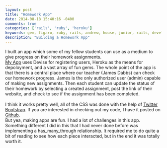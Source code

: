 ```yaml
---
layout: post
title: "Homework App"
date: 2014-08-18 15:40:16 -0400
comments: true
categories: ['rails', 'ruby', 'heroku']
keywords: gem, figaro, ruby, rails, andrew, house, junior, rails, developer, engineer, dev
description: "Building a Homework App"
---
```

I built an app which some of my fellow students can use as a medium to give
progress on their homework assignments.<br>
[My App](tiy-homework.herokuapp.com) uses Devise for registering users,
Heroku as the means for depoloyment, and a vast array of fun gems.
The whole point of the app is that there is a central place where our teacher
(James Dabbs) can check our homework progress.
James is the only authorized user (admin) capable of making new assignments.
Then each student can update the status of their homework by selecting a created
assignment, post the link of their website, and check to see if the assignment
has been completed.<br><br>
I think it works pretty well, all of the CSS was done with the help of
[Twitter Bootstrap](http://getbootstrap.com/). If you are interested in
checking out my code, I have it posted on [Github](https://github.com/andrewhouse/TIY-Homework-Checker).
<br>
But yea, making apps are fun. I had a lot of challenges in this app.
Something different I did in this that I had never done before was implementing
a has_many_through relationship.
It required me to do quite a bit of reading to see how each piece interacted,
but in the end it was totally worth it.

